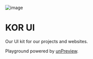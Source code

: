 ![image](https://github.com/user-attachments/assets/709c832f-0fea-41e8-829d-7f2905fe0c7d)

# KOR UI

Our UI kit for our projects and websites.

Playground powered by [unPreview](https://github.com/K0Rhq/un/tree/main/packages/preview).
